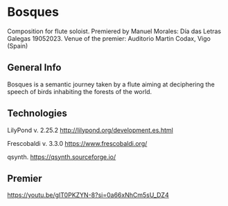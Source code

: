 # Bosques
Composition for flute soloist. 
Premiered by Manuel Morales: Día das Letras Galegas 19052023.
Venue of the premier: Auditorio Martin Codax, Vigo (Spain)

## General Info
Bosques is a semantic journey taken by a flute aiming at deciphering the speech of birds inhabiting the forests of the world.

## Technologies
LilyPond v. 2.25.2
http://lilypond.org/development.es.html

Frescobaldi v. 3.3.0
https://www.frescobaldi.org/

qsynth.
https://qsynth.sourceforge.io/

## Premier
https://youtu.be/gIT0PKZYN-8?si=0a66xNhCm5sU_DZ4

